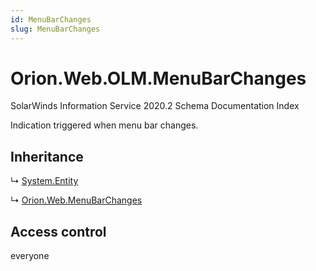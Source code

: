 ```yaml
---
id: MenuBarChanges
slug: MenuBarChanges
---
```


# Orion.Web.OLM.MenuBarChanges

SolarWinds Information Service 2020.2 Schema Documentation Index

Indication triggered when menu bar changes.

## Inheritance

↳ [System.Entity](./../System/Entity)

↳ [Orion.Web.MenuBarChanges](./../Orion.Web/MenuBarChanges)

## Access control

everyone

